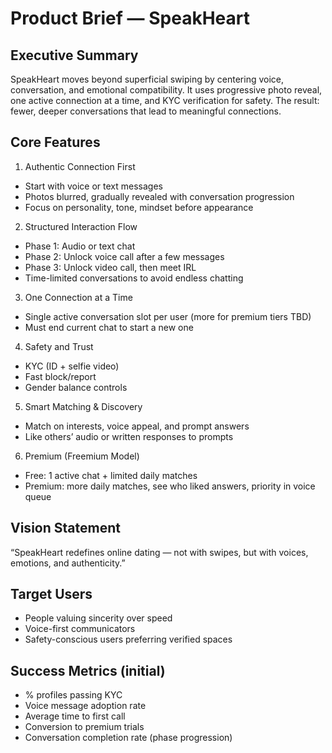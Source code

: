 # Product Brief — SpeakHeart

## Executive Summary
SpeakHeart moves beyond superficial swiping by centering voice, conversation, and emotional compatibility. It uses progressive photo reveal, one active connection at a time, and KYC verification for safety. The result: fewer, deeper conversations that lead to meaningful connections.

## Core Features
1. Authentic Connection First
- Start with voice or text messages
- Photos blurred, gradually revealed with conversation progression
- Focus on personality, tone, mindset before appearance

2. Structured Interaction Flow
- Phase 1: Audio or text chat
- Phase 2: Unlock voice call after a few messages
- Phase 3: Unlock video call, then meet IRL
- Time-limited conversations to avoid endless chatting

3. One Connection at a Time
- Single active conversation slot per user (more for premium tiers TBD)
- Must end current chat to start a new one

4. Safety and Trust
- KYC (ID + selfie video)
- Fast block/report
- Gender balance controls

5. Smart Matching & Discovery
- Match on interests, voice appeal, and prompt answers
- Like others’ audio or written responses to prompts

6. Premium (Freemium Model)
- Free: 1 active chat + limited daily matches
- Premium: more daily matches, see who liked answers, priority in voice queue

## Vision Statement
“SpeakHeart redefines online dating — not with swipes, but with voices, emotions, and authenticity.”

## Target Users
- People valuing sincerity over speed
- Voice-first communicators
- Safety-conscious users preferring verified spaces

## Success Metrics (initial)
- % profiles passing KYC
- Voice message adoption rate
- Average time to first call
- Conversion to premium trials
- Conversation completion rate (phase progression)
